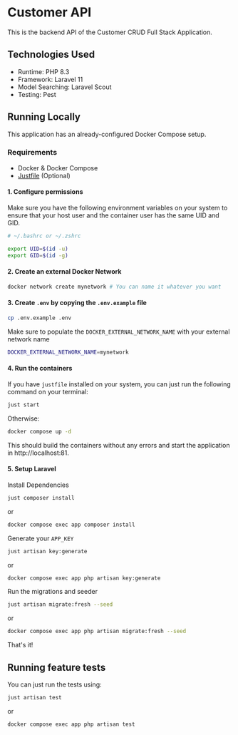 # Customer API

This is the backend API of the Customer CRUD Full Stack Application.

## Technologies Used

- Runtime: PHP 8.3
- Framework: Laravel 11
- Model Searching: Laravel Scout
- Testing: Pest

## Running Locally

This application has an already-configured Docker Compose setup.

### Requirements

- Docker & Docker Compose
- [Justfile](https://github.com/casey/just) (Optional)

#### 1. Configure permissions

Make sure you have the following environment variables on your system to ensure that your host user and the container user has the same UID and GID.

```bash
# ~/.bashrc or ~/.zshrc

export UID=$(id -u)
export GID=$(id -g)
```

#### 2. Create an external Docker Network
```bash
docker network create mynetwork # You can name it whatever you want
```

#### 3. Create `.env` by copying the `.env.example` file

```bash
cp .env.example .env
```

Make sure to populate the `DOCKER_EXTERNAL_NETWORK_NAME` with your external network name
```bash
DOCKER_EXTERNAL_NETWORK_NAME=mynetwork
```

#### 4. Run the containers

If you have `justfile` installed on your system, you can just run the following command on your terminal:

```bash
just start
```

Otherwise:
```bash
docker compose up -d
```

This should build the containers without any errors and start the application in http://localhost:81.

#### 5. Setup Laravel

Install Dependencies
```bash
just composer install
```
or
```bash
docker compose exec app composer install
```

Generate your `APP_KEY`
```bash
just artisan key:generate
```

or

```bash
docker compose exec app php artisan key:generate
```
Run the migrations and seeder

```bash
just artisan migrate:fresh --seed
```

or

```bash
docker compose exec app php artisan migrate:fresh --seed
```

That's it!

## Running feature tests

You can just run the tests using:

```bash
just artisan test
```

or

```bash
docker compose exec app php artisan test
```
